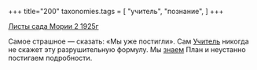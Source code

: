 +++
title="200"
taxonomies.tags = [
 "учитель",
 "познание",
]
+++

[Листы сада Мории 2 1925г](/agni/1925)

Самое страшное — сказать: «Мы уже постигли». Сам [Учитель](/tags/учитель) никогда не скажет эту разрушительную формулу. Мы [знаем](/tags/познание) План и неустанно постигаем подробности.   

